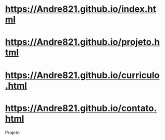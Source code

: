 # https://Andre821.github.io/index.html
# https://Andre821.github.io/projeto.html
# https://Andre821.github.io/curriculo.html
# https://Andre821.github.io/contato.html
Projeto
